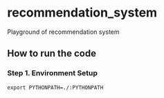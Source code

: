 # recommendation_system
Playground of recommendation system



## How to run the code

### Step 1. Environment Setup
```shell script
export PYTHONPATH=./:PYTHONPATH
```